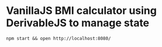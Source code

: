 # VanillaJS BMI calculator using DerivableJS to manage state

    npm start && open http://localhost:8080/
